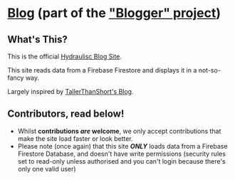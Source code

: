 # [Blog](https://blog.hydraulisc.xyz) (part of the ["Blogger" project](https://github.com/Hydraulisc/Blogger))

## What's This?

This is the official [Hydraulisc Blog Site](https://blog.hydraulisc.xyz).

This site reads data from a Firebase Firestore and displays it in a not-so-fancy way.

Largely inspired by [TallerThanShort's Blog](https://tallerthanshort.is-a.dev/blog).

## Contributors, read below!

- Whilst **contributions _are_ welcome**, we only accept contributions that make the site load faster or look better.
- Please note (once again) that this site ***ONLY*** loads data from a Firebase Firestore Database, and doesn't have write permissions (security rules set to read-only unless authorised and you can't login because there's only one valid user)
<!-- TO-DO: Add missing entries -->
